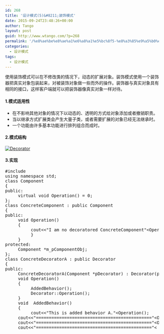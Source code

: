 ```yaml
---
id: 268
title: '设计模式(5)&#8211;装饰模式'
date: 2015-09-24T23:48:26+00:00
author: Tango
layout: post
guid: http://www.wtango.com/?p=268
permalink: '/%e8%ae%be%e8%ae%a1%e6%a8%a1%e5%bc%8f5-%e8%a3%85%e9%a5%b0%e6%a8%a1%e5%bc%8f/'
categories:
  - 设计模式
tags:
  - 设计模式
---
```

使用装饰模式可以在不修改类的情况下，动态的扩展对象。装饰模式使用一个装饰器把真实对象包装起来，对被装饰对象做一些而外的操作。装饰器与真实对象具有相同的接口，这样客户端就可以把装饰器像真实对象一样对待。

<!--more-->

#### 1.模式适用性

  * 在不影响其他对象的情况下以动态的、透明的方式给对象添加或者撤销职责。
  * 当以继承方式扩展类会产生大量子类，或者需要扩展的对象已经无法继承时。
  * 一个功能由许多基本功能进行排列组合而成时。

#### 2.模式结构

[<img class="aligncenter size-full wp-image-269" src="../wp-content/uploads/2015/09/Decorator.png" alt="Decorator" width="521" height="409" srcset="../wp-content/uploads/2015/09/Decorator.png 521w, ../wp-content/uploads/2015/09/Decorator-300x236.png 300w" sizes="(max-width: 521px) 100vw, 521px" />](../wp-content/uploads/2015/09/Decorator.png)

#### 3.实现

<pre class="brush: cpp; title: ; notranslate" title="">#include <iostream>
using namespace std;
class Component
{
public:
     virtual void Operation() = 0;
};
class ConcreteComponent : public Component
{
public:
     void Operation()
     {
          cout<<"I am no decoratored ConcreteComponent"<<endl;
     }
};
class Decorator : public Component
{
public:
     Decorator(Component *pComponent) : m_pComponentObj(pComponent) {}
     void Operation()
     {
          if (m_pComponentObj != NULL)
          {
               m_pComponentObj->Operation();
          }
     }
protected:
     Component *m_pComponentObj;
};
class ConcreteDecoratorA : public Decorator
{
public:
     ConcreteDecoratorA(Component *pDecorator) : Decorator(pDecorator){}
     void Operation()
     {
          AddedBehavior();
          Decorator::Operation();
     }
     void  AddedBehavior()
     {
          cout<<"This is added behavior A."<<endl;
     }
};
class ConcreteDecoratorB : public Decorator
{
public:
     ConcreteDecoratorB(Component *pDecorator) : Decorator(pDecorator){}
     void Operation()
     {
          AddedBehavior();
          Decorator::Operation();
     }
     void  AddedBehavior()
     {
          cout<<"This is added behavior B."<<endl;
     }
};
int main()
{
     Component *pComponentObj = new ConcreteComponent();
     Decorator *pDecoratorAOjb = new ConcreteDecoratorA(pComponentObj);
     pDecoratorAOjb->Operation();
     cout<<"============================================="<<endl;
     Decorator *pDecoratorBOjb = new ConcreteDecoratorB(pComponentObj);
     pDecoratorBOjb->Operation();
     cout<<"============================================="<<endl;
     Decorator *pDecoratorBAOjb = new ConcreteDecoratorB(pDecoratorAOjb);
     pDecoratorBAOjb->Operation();
     cout<<"============================================="<<endl;
     delete pDecoratorBAOjb;
     pDecoratorBAOjb = NULL;
     delete pDecoratorBOjb;
     pDecoratorBOjb = NULL;
     delete pDecoratorAOjb;
     pDecoratorAOjb = NULL;
     delete pComponentObj;
     pComponentObj = NULL;
}
</pre>